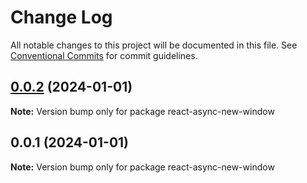 # Change Log

All notable changes to this project will be documented in this file.
See [Conventional Commits](https://conventionalcommits.org) for commit guidelines.

## [0.0.2](https://github.com/p-dim-popov/async-new-window/compare/react-async-new-window@0.0.1...react-async-new-window@0.0.2) (2024-01-01)

**Note:** Version bump only for package react-async-new-window





## 0.0.1 (2024-01-01)

**Note:** Version bump only for package react-async-new-window
